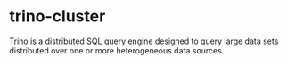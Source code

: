 # trino-cluster
Trino is a distributed SQL query engine designed to query large data sets distributed over one or more heterogeneous data sources.
